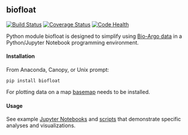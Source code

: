 biofloat
--------

[![Build Status](https://travis-ci.org/MBARIMike/biofloat.svg?branch=master)](https://travis-ci.org/MBARIMike/biofloat)
[![Coverage Status](https://coveralls.io/repos/biofloat/biofloat/badge.svg?branch=master&service=github)](https://coveralls.io/github/biofloat/biofloat?branch=master)
[![Code Health](https://landscape.io/github/biofloat/biofloat/master/landscape.svg?style=flat)](https://landscape.io/github/biofloat/biofloat/master)

Python module biofloat is designed to simplify using 
[Bio-Argo data](https://en.wikipedia.org/wiki/Argo_(oceanography)) 
in a Python/Jupyter Notebook programming environment.

#### Installation

From Anaconda, Canopy, or Unix prompt:

    pip install biofloat

For plotting data on a map [basemap](http://matplotlib.org/basemap/users/installing.html) needs to be installed.

#### Usage

See example [Jupyter Notebooks](notebooks) and [scripts](scripts) that demonstrate specific analyses and 
visualizations.


